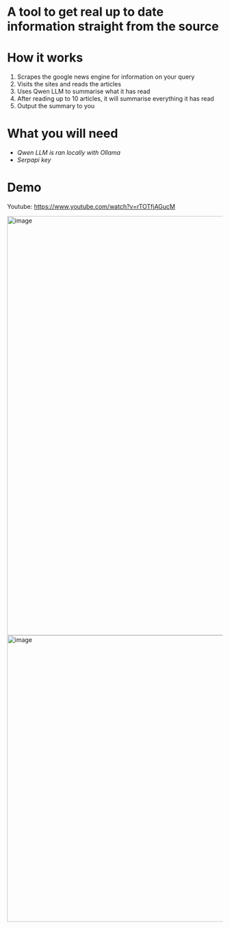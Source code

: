 # A tool to get real up to date information straight from the source

# How it works
1. Scrapes the google news engine for information on your query
2. Visits the sites and reads the articles
3. Uses Qwen LLM to summarise what it has read
4. After reading up to 10 articles, it will summarise everything it has read
5. Output the summary to you

# What you will need
- *Qwen LLM is ran locally with Ollama*
- *Serpapi key*

# Demo
Youtube: https://www.youtube.com/watch?v=rTOTfjAGucM

<img width="734" height="979" alt="image" src="https://github.com/user-attachments/assets/e401d78c-4395-481e-987f-8de89eae16b2" />
<img width="965" height="669" alt="image" src="https://github.com/user-attachments/assets/882561d7-ea55-45e7-87c1-ee89681d4c69" />


